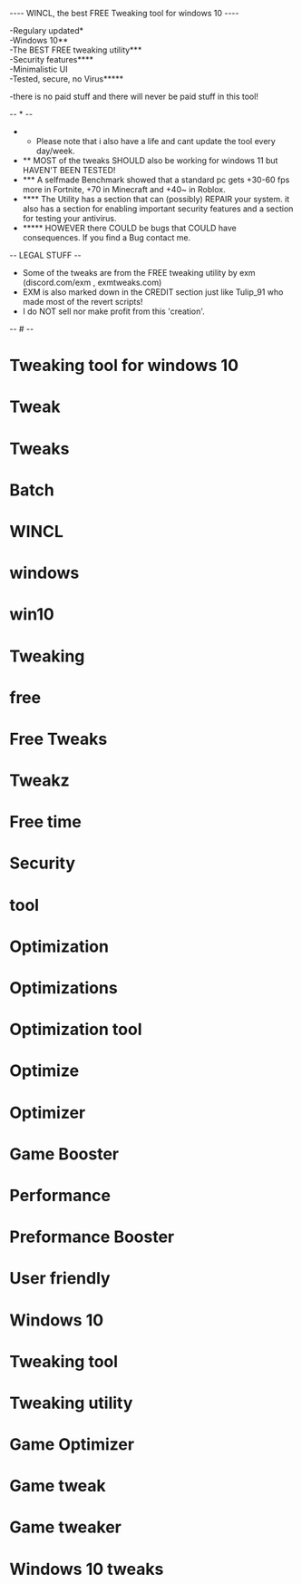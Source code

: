 
---- WINCL, the best FREE Tweaking tool for windows 10 ----


-Regulary updated*   
-Windows 10**   
-The BEST FREE tweaking utility***   
-Security features****   
-Minimalistic UI   
-Tested, secure, no Virus*****   
   
-there is no paid stuff and there will never be paid stuff in this tool!   



















-- * --   
* * Please note that i also have a life and cant update the tool every day/week.   
* ** MOST of the tweaks SHOULD also be working for windows 11 but HAVEN'T BEEN TESTED!   
* *** A selfmade Benchmark showed that a standard pc gets +30-60 fps more in Fortnite, +70 in Minecraft and +40~ in Roblox.   
* **** The Utility has a section that can (possibly) REPAIR your system. it also has a section for enabling important security features and a section for testing your antivirus.   
* ***** HOWEVER there COULD be bugs that COULD have consequences. If you find a Bug contact me.   





-- LEGAL STUFF --   
* Some of the tweaks are from the FREE tweaking utility by exm (discord.com/exm , exmtweaks.com)   
* EXM is also marked down in the CREDIT section just like Tulip_91 who made most of the revert scripts!   
* I do NOT sell nor make profit from this 'creation'.   





-- # --
# Tweaking tool for windows 10
# Tweak
# Tweaks
# Batch
# WINCL
# windows
# win10
# Tweaking
# free
# Free Tweaks
# Tweakz
# Free time
# Security
# tool
# Optimization
# Optimizations
# Optimization tool
# Optimize
# Optimizer
# Game Booster
# Performance
# Preformance Booster
# User friendly
# Windows 10
# Tweaking tool
# Tweaking utility
# Game Optimizer
# Game tweak
# Game tweaker
# Windows 10 tweaks
